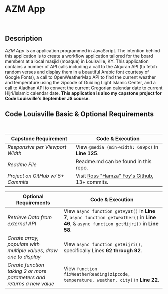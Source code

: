 # AZM App
  
<br>

## Description

*AZM App* is an application programmed in JavaScript. The intention behind this application is to create a workflow application tailored for the board members at a local masjid (mosque) in Louisville, KY.
This application contains a number of API calls including a call to the Alquran API (to fetch random verses and display them in a beautiful Arabic font courtesy of Google Fonts), a call to OpenWeatherMap API
to find the current weather and temperature using the zipcode of Guiding Light Islamic Center, and a call to Aladhan API to convert the current Gregorian calendar date to current Hijri/Islamic calendar date.
**This application is also my capstone project for Code Louisville's September JS course.**

## Code Louisville Basic & Optional Requirements

<br>

| **Capstone Requirement**            | **Code & Execution**                                                                                                                                |
|---------------------------------|-------------------------------------------------------------------------------------------------------------------------------------------------|
| *Responsive per Viewport Width*   | View `@media (min-width: 699px)` in **Line 125**.                                                           |
| *Readme File*                     | Readme.md can be found in this repo.                                                                          |
| *Project on GitHub w/ 5+ Commits* | Visit [Ross "Hamza" Foy's Github](https://github.com/hamzafoy/azm_glic_app), 13+ commits.                                                                                      |

| **Optional Requirements** | **Code & Execution**                                                             |
|---------------------------------|-------------------------------------------------------------------------------------------------------------------------------------------------|
| *Retrieve Data from external API*     | View `async function getAyat()` in **Line 7**, `async function getWeather()` in **Line 46**, & `async function getHijri()` in **Line 58**.                             |
| *Create array, populate with multiple values, draw one to display*           | View `async function getHijri()`, specifically Lines **62 through 92**. |
| *Create function taking 2 or more parameters and returns a new value*                   | View `function fixWeatherReading(zipcode, temperature, weather, city)` in **Line 22**.                      |